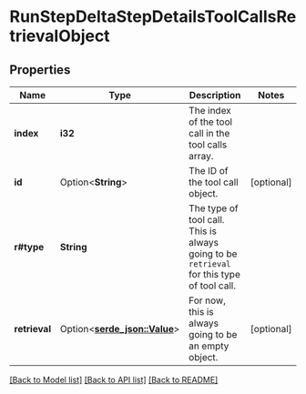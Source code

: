 # RunStepDeltaStepDetailsToolCallsRetrievalObject

## Properties

Name | Type | Description | Notes
------------ | ------------- | ------------- | -------------
**index** | **i32** | The index of the tool call in the tool calls array. | 
**id** | Option<**String**> | The ID of the tool call object. | [optional]
**r#type** | **String** | The type of tool call. This is always going to be `retrieval` for this type of tool call. | 
**retrieval** | Option<[**serde_json::Value**](.md)> | For now, this is always going to be an empty object. | [optional]

[[Back to Model list]](../README.md#documentation-for-models) [[Back to API list]](../README.md#documentation-for-api-endpoints) [[Back to README]](../README.md)


